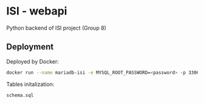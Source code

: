 # ISI - webapi

Python backend of ISI project (Group 8)

## Deployment

Deployed by Docker:

```bash
docker run --name mariadb-isi -e MYSQL_ROOT_PASSWORD=<password> -p 3306:3306 -d mariadb:10.3 --log-bin --binlog-format=MIXED
```

Tables initalization:

```bash
schema.sql
```
